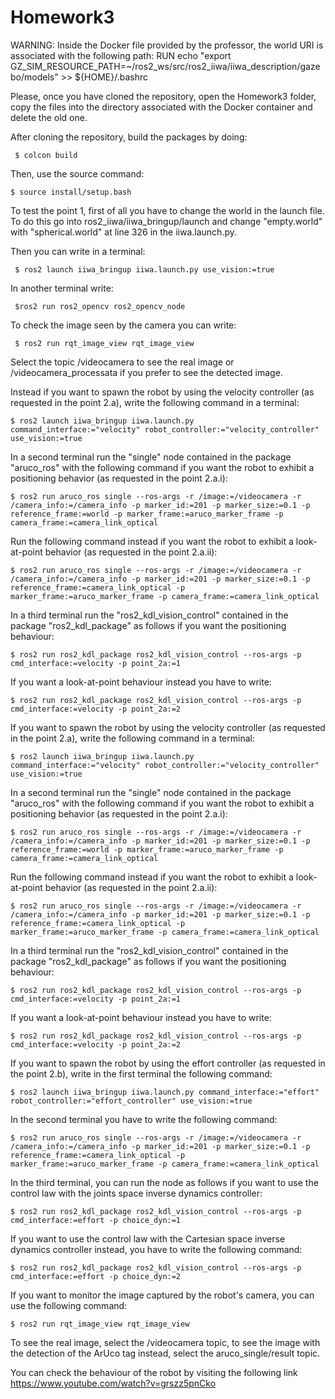 # Homework3

WARNING: Inside the Docker file provided by the professor, the world URI is associated with the following path:
RUN echo "export GZ_SIM_RESOURCE_PATH=~/ros2_ws/src/ros2_iiwa/iiwa_description/gazebo/models" >> ${HOME}/.bashrc

Please, once you have cloned the repository, open the Homework3 folder, copy the files into the directory associated with the Docker container and delete the old one.

After cloning the repository, build the packages by doing:

     $ colcon build

Then, use the source command:

    $ source install/setup.bash

To test the point 1, first of all you have to change the world in the launch file. To do this go into ros2_iiwa/iiwa_bringup/launch and change "empty.world" with "spherical.world" at line 326 in the iiwa.launch.py.

Then you can write in a terminal:

     $ ros2 launch iiwa_bringup iiwa.launch.py use_vision:=true

In another terminal write:

     $ros2 run ros2_opencv ros2_opencv_node

To check the image seen by the camera you can write:

     $ ros2 run rqt_image_view rqt_image_view

Select the topic /videocamera to see the real image or /videocamera_processata if you prefer to see the detected image.

    
Instead if you want to spawn the robot by using the velocity controller (as requested in the point 2.a), write the following command in a terminal:

    $ ros2 launch iiwa_bringup iiwa.launch.py command_interface:="velocity" robot_controller:="velocity_controller" use_vision:=true

In a second terminal run the "single" node contained in the package "aruco_ros" with the following command if you want the robot to exhibit a positioning behavior (as requested in the point 2.a.i):

    $ ros2 run aruco_ros single --ros-args -r /image:=/videocamera -r /camera_info:=/camera_info -p marker_id:=201 -p marker_size:=0.1 -p reference_frame:=world -p marker_frame:=aruco_marker_frame -p camera_frame:=camera_link_optical 

Run the following command instead if you want the robot to exhibit a look-at-point behavior (as requested in the point 2.a.ii):

    $ ros2 run aruco_ros single --ros-args -r /image:=/videocamera -r /camera_info:=/camera_info -p marker_id:=201 -p marker_size:=0.1 -p reference_frame:=camera_link_optical -p marker_frame:=aruco_marker_frame -p camera_frame:=camera_link_optical 


In a third terminal run the "ros2_kdl_vision_control" contained in the package "ros2_kdl_package" as follows if you want the positioning behaviour:

    $ ros2 run ros2_kdl_package ros2_kdl_vision_control --ros-args -p cmd_interface:=velocity -p point_2a:=1

If you want a look-at-point behaviour instead you have to write:

    $ ros2 run ros2_kdl_package ros2_kdl_vision_control --ros-args -p cmd_interface:=velocity -p point_2a:=2

If you want to spawn the robot by using the velocity controller (as requested in the point 2.a), write the following command in a terminal:

    $ ros2 launch iiwa_bringup iiwa.launch.py command_interface:="velocity" robot_controller:="velocity_controller" use_vision:=true

In a second terminal run the "single" node contained in the package "aruco_ros" with the following command if you want the robot to exhibit a positioning behavior (as requested in the point 2.a.i):

    $ ros2 run aruco_ros single --ros-args -r /image:=/videocamera -r /camera_info:=/camera_info -p marker_id:=201 -p marker_size:=0.1 -p reference_frame:=world -p marker_frame:=aruco_marker_frame -p camera_frame:=camera_link_optical 

Run the following command instead if you want the robot to exhibit a look-at-point behavior (as requested in the point 2.a.ii):

    $ ros2 run aruco_ros single --ros-args -r /image:=/videocamera -r /camera_info:=/camera_info -p marker_id:=201 -p marker_size:=0.1 -p reference_frame:=camera_link_optical -p marker_frame:=aruco_marker_frame -p camera_frame:=camera_link_optical 


In a third terminal run the "ros2_kdl_vision_control" contained in the package "ros2_kdl_package" as follows if you want the positioning behaviour:

    $ ros2 run ros2_kdl_package ros2_kdl_vision_control --ros-args -p cmd_interface:=velocity -p point_2a:=1

If you want a look-at-point behaviour instead you have to write:

    $ ros2 run ros2_kdl_package ros2_kdl_vision_control --ros-args -p cmd_interface:=velocity -p point_2a:=2


If you want to spawn the robot by using the effort controller (as requested in the point 2.b), write in the first terminal the following command:

    $ ros2 launch iiwa_bringup iiwa.launch.py command_interface:="effort" robot_controller:="effort_controller" use_vision:=true

In the second terminal you have to write the following command:

    $ ros2 run aruco_ros single --ros-args -r /image:=/videocamera -r /camera_info:=/camera_info -p marker_id:=201 -p marker_size:=0.1 -p reference_frame:=camera_link_optical -p marker_frame:=aruco_marker_frame -p camera_frame:=camera_link_optical 


In the third terminal, you can run the node as follows if you want to use the control law with the joints space inverse dynamics controller:

    $ ros2 run ros2_kdl_package ros2_kdl_vision_control --ros-args -p cmd_interface:=effort -p choice_dyn:=1

If you want to use the control law with the Cartesian space inverse dynamics controller instead, you have to write the following command:

    $ ros2 run ros2_kdl_package ros2_kdl_vision_control --ros-args -p cmd_interface:=effort -p choice_dyn:=2


If you want to monitor the image captured by the robot's camera, you can use the following command:

    $ ros2 run rqt_image_view rqt_image_view

To see the real image, select the /videocamera topic, to see the image with the detection of the ArUco tag instead, select the aruco_single/result topic.

You can check the behaviour of the robot by visiting the following link 
     https://www.youtube.com/watch?v=grszz5pnCko
     
